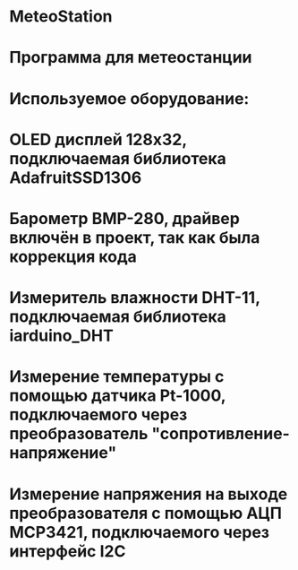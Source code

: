 # MeteoStation
# Программа для метеостанции
# Используемое оборудование:
# OLED дисплей 128х32, подключаемая библиотека  AdafruitSSD1306
# Барометр BMP-280, драйвер включён в проект, так как была коррекция кода
# Измеритель влажности DHT-11, подключаемая библиотека iarduino_DHT
# Измерение температуры с помощью датчика Pt-1000, подключаемого через преобразователь "сопротивление-напряжение"
# Измерение напряжения на выходе преобразователя с помощью АЦП MCP3421, подключаемого через интерфейс I2C
#
#
#
